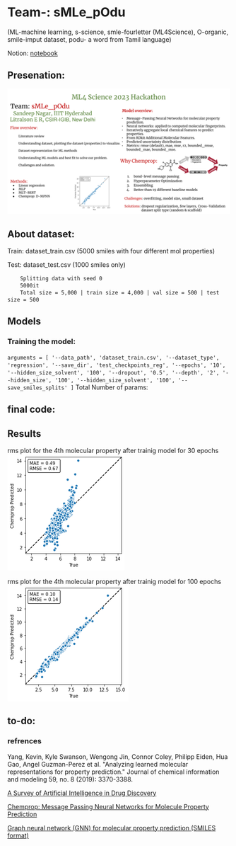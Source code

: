 # Team-: sMLe_pOdu 
(ML-machine learning, s-science, smle-fourletter (ML4Science), O-organic, smile-imput dataset, podu- a word from Tamil language)

Notion: [notebook](https://naagar.notion.site/ML4Science-03db8047b2424bbdb53bbdfc4b2ff0e3)

## Presenation: 
![Presenation](sMLe_pOdu_hackathon.pptx.png)

## About dataset: 

Train: dataset_train.csv (5000 smiles with four different mol properties)

Test: dataset_test.csv (1000 smiles only)

        Splitting data with seed 0
        5000it 
        Total size = 5,000 | train size = 4,000 | val size = 500 | test size = 500

## Models

### Training the model:


`
      arguments = [
          '--data_path', 'dataset_train.csv',
          '--dataset_type', 'regression',
          '--save_dir', 'test_checkpoints_reg',
          '--epochs', '10',
          '--hidden_size_solvent', '100',
          '--dropout', '0.5',
          '--depth', '2',
          '--hidden_size', '100',
          '--hidden_size_solvent', '100',
          '--save_smiles_splits'
      ]
`
Total Number of params: 


## final code:

## Results

rms plot for the 4th molecular property after trainig model for 30 epochs ![ver_01](rms_prop_4.png)


rms plot for the 4th molecular property after trainig model for 100 epochs
![ver_02](rms_prop_4_ver_02.png)


## to-do:

### refrences 

Yang, Kevin, Kyle Swanson, Wengong Jin, Connor Coley, Philipp Eiden, Hua Gao, Angel Guzman-Perez et al. "Analyzing learned molecular representations for property prediction." Journal of chemical information and modeling 59, no. 8 (2019): 3370-3388.

[A Survey of Artificial Intelligence in Drug Discovery](https://github.com/dengjianyuan/Survey_AI_Drug_Discovery)

[Chemprop: Message Passing Neural Networks for Molecule Property Prediction](https://github.com/chemprop/chemprop)

[Graph neural network (GNN) for molecular property prediction (SMILES format)](https://github.com/masashitsubaki/molecularGNN_smiles) 
